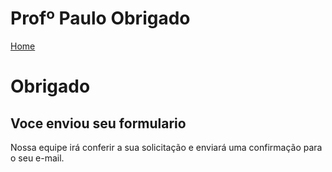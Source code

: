 # Profº Paulo Obrigado

<!DOCTYPE html>
<!DOCTYPE html>
<html lang="en">
<head>
    <meta charset="UTF-8">
    <meta name="viewport" content="width=device-width, initial-scale=1.0">
    <title>Document</title>
</head>
<body>
   <a href="index.html">Home</a>
   <h1>Obrigado</h1>
   <h2>Voce enviou seu formulario</h2>
   <p>
    Nossa equipe irá conferir a sua solicitação e enviará uma confirmação para o seu e-mail.
   </p> 
</body>
</html>
